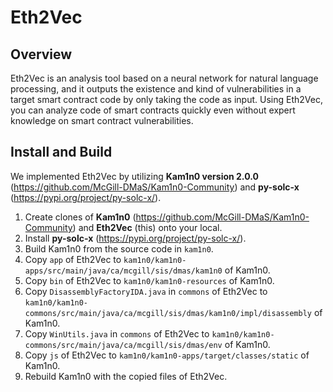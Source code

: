 # Eth2Vec

## Overview
Eth2Vec is an analysis tool based on a neural network for natural language processing, and it outputs the existence and kind of vulnerabilities in a target smart contract code by only taking the code as input. 
Using Eth2Vec, you can analyze code of smart contracts quickly even without expert knowledge on smart contract vulnerabilities.


## Install and Build
We implemented Eth2Vec by utilizing **Kam1n0 version 2.0.0** (https://github.com/McGill-DMaS/Kam1n0-Community) and **py-solc-x** (https://pypi.org/project/py-solc-x/). 

1. Create clones of **Kam1n0** (https://github.com/McGill-DMaS/Kam1n0-Community) and **Eth2Vec** (this) onto your local.
2. Install **py-solc-x** (https://pypi.org/project/py-solc-x/).
3. Build Kam1n0 from the source code in `kam1n0`.
4. Copy `app` of Eth2Vec to `kam1n0/kam1n0-apps/src/main/java/ca/mcgill/sis/dmas/kam1n0` of Kam1n0.
5. Copy `bin` of Eth2Vec to `kam1n0/kam1n0-resources` of Kam1n0.
6. Copy `DisassemblyFactoryIDA.java` in `commons` of Eth2Vec to `kam1n0/kam1n0-commons/src/main/java/ca/mcgill/sis/dmas/kam1n0/impl/disassembly` of Kam1n0.
6. Copy `WinUtils.java` in `commons` of Eth2Vec to `kam1n0/kam1n0-commons/src/main/java/ca/mcgill/sis/dmas/env` of Kam1n0.
7. Copy `js` of Eth2Vec to `kam1n0/kam1n0-apps/target/classes/static` of Kam1n0.
8. Rebuild Kam1n0 with the copied files of Eth2Vec.
